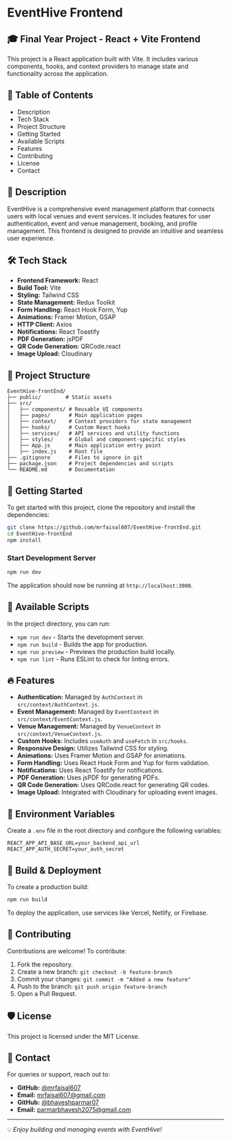 # EventHive Frontend

## 🎓 Final Year Project - React + Vite Frontend
This project is a React application built with Vite. It includes various components, hooks, and context providers to manage state and functionality across the application.

## 📖 Table of Contents
- Description
- Tech Stack
- Project Structure
- Getting Started
- Available Scripts
- Features
- Contributing
- License
- Contact

## 📝 Description
EventHive is a comprehensive event management platform that connects users with local venues and event services. It includes features for user authentication, event and venue management, booking, and profile management. This frontend is designed to provide an intuitive and seamless user experience.

## 🛠 Tech Stack
- **Frontend Framework:** React
- **Build Tool:** Vite
- **Styling:** Tailwind CSS
- **State Management:** Redux Toolkit
- **Form Handling:** React Hook Form, Yup
- **Animations:** Framer Motion, GSAP
- **HTTP Client:** Axios
- **Notifications:** React Toastify
- **PDF Generation:** jsPDF
- **QR Code Generation:** QRCode.react
- **Image Upload:** Cloudinary

## 📂 Project Structure
```
EventHive-frontEnd/
├── public/        # Static assets
├── src/
│   ├── components/ # Reusable UI components
│   ├── pages/      # Main application pages
│   ├── context/    # Context providers for state management
│   ├── hooks/      # Custom React hooks
│   ├── services/   # API services and utility functions
│   ├── styles/     # Global and component-specific styles
│   ├── App.js      # Main application entry point
│   ├── index.js    # Root file
├── .gitignore      # Files to ignore in git
├── package.json    # Project dependencies and scripts
└── README.md       # Documentation
```

## 🚀 Getting Started
To get started with this project, clone the repository and install the dependencies:

```bash
git clone https://github.com/mrfaisal607/EventHive-frontEnd.git
cd EventHive-frontEnd
npm install
```

### Start Development Server
```bash
npm run dev
```
The application should now be running at `http://localhost:3000`.

## 📜 Available Scripts
In the project directory, you can run:

- `npm run dev` - Starts the development server.
- `npm run build` - Builds the app for production.
- `npm run preview` - Previews the production build locally.
- `npm run lint` - Runs ESLint to check for linting errors.

## 🔥 Features
- **Authentication:** Managed by `AuthContext` in `src/context/AuthContext.js`.
- **Event Management:** Managed by `EventContext` in `src/context/EventContext.js`.
- **Venue Management:** Managed by `VenueContext` in `src/context/VenueContext.js`.
- **Custom Hooks:** Includes `useAuth` and `useFetch` in `src/hooks`.
- **Responsive Design:** Utilizes Tailwind CSS for styling.
- **Animations:** Uses Framer Motion and GSAP for animations.
- **Form Handling:** Uses React Hook Form and Yup for form validation.
- **Notifications:** Uses React Toastify for notifications.
- **PDF Generation:** Uses jsPDF for generating PDFs.
- **QR Code Generation:** Uses QRCode.react for generating QR codes.
- **Image Upload:** Integrated with Cloudinary for uploading event images.

## 📜 Environment Variables
Create a `.env` file in the root directory and configure the following variables:
```env
REACT_APP_API_BASE_URL=your_backend_api_url
REACT_APP_AUTH_SECRET=your_auth_secret
```

## 🚀 Build & Deployment
To create a production build:
```bash
npm run build
```
To deploy the application, use services like Vercel, Netlify, or Firebase.

## 🤝 Contributing
Contributions are welcome! To contribute:
1. Fork the repository.
2. Create a new branch: `git checkout -b feature-branch`
3. Commit your changes: `git commit -m "Added a new feature"`
4. Push to the branch: `git push origin feature-branch`
5. Open a Pull Request.

## 🛡 License
This project is licensed under the MIT License.

## 📧 Contact
For queries or support, reach out to:
- **GitHub:** [@mrfaisal607](https://github.com/mrfaisal607)
- **Email:** mrfaisal607@gmail.com
- **GitHub:** [@bhaveshparmar07](https://github.com/bhaveshparmar07)
- **Email:** parmarbhavesh2075@gmail.com

---
💡 *Enjoy building and managing events with EventHive!*

